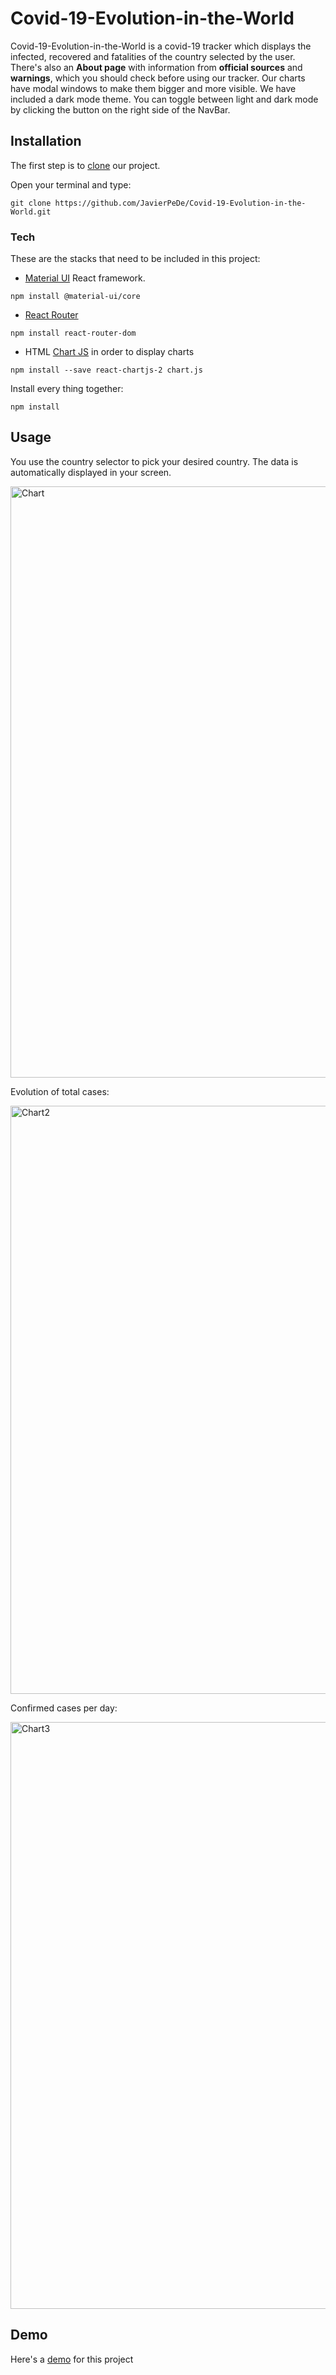 # Covid-19-Evolution-in-the-World
Covid-19-Evolution-in-the-World is a covid-19 tracker which displays the infected, recovered and fatalities of the country selected by the user. There's also an **About page** with information from **official sources** and **warnings**, which you should check before using our tracker. Our charts have modal windows to make them bigger and more visible. We have included a dark mode theme. You can toggle between light and dark mode by clicking the button on the right side of the NavBar. 

## Installation
The first step is to [clone](https://docs.github.com/en/github/creating-cloning-and-archiving-repositories/cloning-a-repository-from-github/cloning-a-repository/) our project.

Open your terminal and type:

```
git clone https://github.com/JavierPeDe/Covid-19-Evolution-in-the-World.git
```

### Tech
These are the stacks that need to be included in this project:

* [Material UI](https://material-ui.com/) React framework.

```
npm install @material-ui/core
```

* [React Router](https://reactrouter.com/web/guides/quick-start) 
```
npm install react-router-dom
```

* HTML [Chart JS](https://www.chartjs.org/docs/latest/) in order to display charts
```
npm install --save react-chartjs-2 chart.js
```
Install every thing together:
```
npm install
```

## Usage
You use the country selector to pick your desired country. The data is automatically displayed in your screen.

<img width="946" alt="Chart" src="https://user-images.githubusercontent.com/69805199/127020045-7db2437b-6d7d-4bea-9a05-49af0435f1ed.PNG">

Evolution of total cases:

<img width="941" alt="Chart2" src="https://user-images.githubusercontent.com/69805199/127020257-d7367a55-14ae-46b6-9878-f8f84a4f5b08.PNG">

Confirmed cases per day:

<img width="939" alt="Chart3" src="https://user-images.githubusercontent.com/69805199/127020713-59492a91-385a-474a-bfba-2ae15dd933e9.PNG">

## Demo 
Here's a [demo](https://u8pp1.csb.app/) for this project


